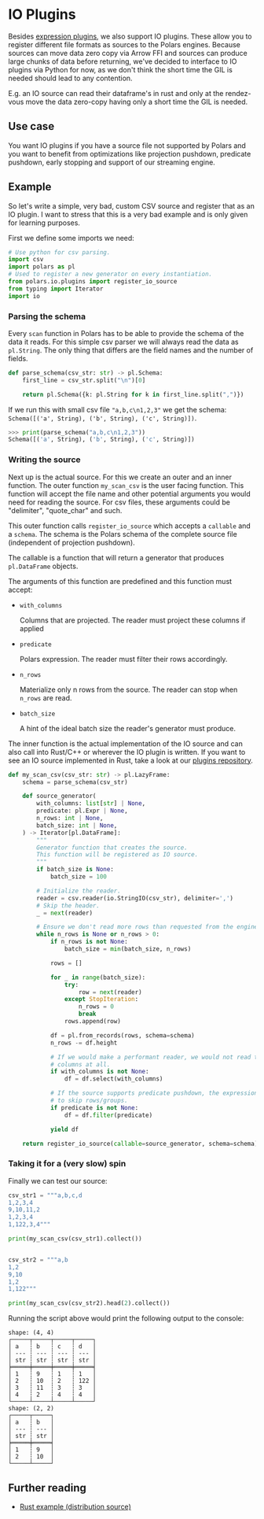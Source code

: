 # IO Plugins

Besides [expression plugins](./expr_plugins.md), we also support IO plugins. These allow you to
register different file formats as sources to the Polars engines. Because sources can move data zero
copy via Arrow FFI and sources can produce large chunks of data before returning, we've decided to
interface to IO plugins via Python for now, as we don't think the short time the GIL is needed
should lead to any contention.

E.g. an IO source can read their dataframe's in rust and only at the rendez-vous move the data
zero-copy having only a short time the GIL is needed.

## Use case

You want IO plugins if you have a source file not supported by Polars and you want to benefit from
optimizations like projection pushdown, predicate pushdown, early stopping and support of our
streaming engine.

## Example

So let's write a simple, very bad, custom CSV source and register that as an IO plugin. I want to
stress that this is a very bad example and is only given for learning purposes.

First we define some imports we need:

```python
# Use python for csv parsing.
import csv
import polars as pl
# Used to register a new generator on every instantiation.
from polars.io.plugins import register_io_source
from typing import Iterator
import io
```

### Parsing the schema

Every `scan` function in Polars has to be able to provide the schema of the data it reads. For this
simple csv parser we will always read the data as `pl.String`. The only thing that differs are the
field names and the number of fields.

```python
def parse_schema(csv_str: str) -> pl.Schema:
    first_line = csv_str.split("\n")[0]

    return pl.Schema({k: pl.String for k in first_line.split(",")})
```

If we run this with small csv file `"a,b,c\n1,2,3"` we get the schema:
`Schema([('a', String), ('b', String), ('c', String)])`.

```python
>>> print(parse_schema("a,b,c\n1,2,3"))
Schema([('a', String), ('b', String), ('c', String)])
```

### Writing the source

Next up is the actual source. For this we create an outer and an inner function. The outer function
`my_scan_csv` is the user facing function. This function will accept the file name and other
potential arguments you would need for reading the source. For csv files, these arguments could be
"delimiter", "quote_char" and such.

This outer function calls `register_io_source` which accepts a `callable` and a `schema`. The schema
is the Polars schema of the complete source file (independent of projection pushdown).

The callable is a function that will return a generator that produces `pl.DataFrame` objects.

The arguments of this function are predefined and this function must accept:

- `with_columns`

  Columns that are projected. The reader must project these columns if applied

- `predicate`

  Polars expression. The reader must filter their rows accordingly.

- `n_rows`

  Materialize only n rows from the source. The reader can stop when `n_rows` are read.

- `batch_size`

  A hint of the ideal batch size the reader's generator must produce.

The inner function is the actual implementation of the IO source and can also call into Rust/C++ or
wherever the IO plugin is written. If you want to see an IO source implemented in Rust, take a look
at our [plugins repository](https://github.com/pola-rs/pyo3-polars/tree/main/example/io_plugin).

```python
def my_scan_csv(csv_str: str) -> pl.LazyFrame:
    schema = parse_schema(csv_str)

    def source_generator(
        with_columns: list[str] | None,
        predicate: pl.Expr | None,
        n_rows: int | None,
        batch_size: int | None,
    ) -> Iterator[pl.DataFrame]:
        """
        Generator function that creates the source.
        This function will be registered as IO source.
        """
        if batch_size is None:
            batch_size = 100

        # Initialize the reader.
        reader = csv.reader(io.StringIO(csv_str), delimiter=',')
        # Skip the header.
        _ = next(reader)

        # Ensure we don't read more rows than requested from the engine
        while n_rows is None or n_rows > 0:
            if n_rows is not None:
                batch_size = min(batch_size, n_rows)

            rows = []

            for _ in range(batch_size):
                try:
                    row = next(reader)
                except StopIteration:
                    n_rows = 0
                    break
                rows.append(row)

            df = pl.from_records(rows, schema=schema)
            n_rows -= df.height

            # If we would make a performant reader, we would not read these
            # columns at all.
            if with_columns is not None:
                df = df.select(with_columns)

            # If the source supports predicate pushdown, the expression can be parsed
            # to skip rows/groups.
            if predicate is not None:
                df = df.filter(predicate)

            yield df

    return register_io_source(callable=source_generator, schema=schema)
```

### Taking it for a (very slow) spin

Finally we can test our source:

```python
csv_str1 = """a,b,c,d
1,2,3,4
9,10,11,2
1,2,3,4
1,122,3,4"""

print(my_scan_csv(csv_str1).collect())


csv_str2 = """a,b
1,2
9,10
1,2
1,122"""

print(my_scan_csv(csv_str2).head(2).collect())
```

Running the script above would print the following output to the console:

```
shape: (4, 4)
┌─────┬─────┬─────┬─────┐
│ a   ┆ b   ┆ c   ┆ d   │
│ --- ┆ --- ┆ --- ┆ --- │
│ str ┆ str ┆ str ┆ str │
╞═════╪═════╪═════╪═════╡
│ 1   ┆ 9   ┆ 1   ┆ 1   │
│ 2   ┆ 10  ┆ 2   ┆ 122 │
│ 3   ┆ 11  ┆ 3   ┆ 3   │
│ 4   ┆ 2   ┆ 4   ┆ 4   │
└─────┴─────┴─────┴─────┘
shape: (2, 2)
┌─────┬─────┐
│ a   ┆ b   │
│ --- ┆ --- │
│ str ┆ str │
╞═════╪═════╡
│ 1   ┆ 9   │
│ 2   ┆ 10  │
└─────┴─────┘
```

## Further reading

- [Rust example (distribution source)](https://github.com/pola-rs/pyo3-polars/tree/main/example/io_plugin)
